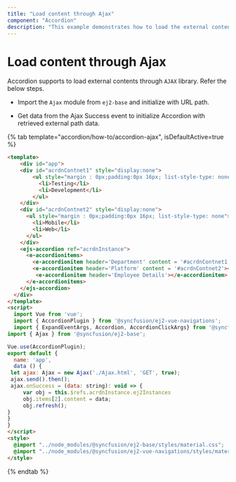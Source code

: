 ```yaml
---
title: "Load content through Ajax"
component: "Accordion"
description: "This example demonstrates how to load the external content into the Essential JS 2 Accordion content through Ajax post."
---
```


# Load content through Ajax

Accordion supports to load external contents through `AJAX` library. Refer the below steps.

* Import the `Ajax` module from `ej2-base` and initialize with URL path.

* Get data from the Ajax Success event to initialize Accordion with retrieved external path data.

{% tab template="accordion/how-to/accordion-ajax", isDefaultActive=true %}

```html
<template>
    <div id="app">
    <div id="acrdnContnet1" style="display:none">
        <ul style="margin : 0px;padding:0px 16px; list-style-type: none">
          <li>Testing</li>
          <li>Development</li>
        </ul>
    </div>
    <div id="acrdnContnet2" style="display:none">
      <ul style="margin : 0px;padding:0px 16px; list-style-type: none">
        <li>Mobile</li>
        <li>Web</li>
      </ul>
    </div>
    <ejs-accordion ref="acrdnInstance">
      <e-accordionitems>
        <e-accordionitem header='Department' content = '#acrdnContnet1'></e-accordionitem>
        <e-accordionitem header='Platform' content = '#acrdnContnet2'></e-accordionitem>
         <e-accordionitem header='Employee Details'></e-accordionitem>
      </e-accordionitems>
    </ejs-accordion>
  </div>
</template>
<script>
  import Vue from 'vue';
  import { AccordionPlugin } from '@syncfusion/ej2-vue-navigations';
  import { ExpandEventArgs, Accordion, AccordionClickArgs} from '@syncfusion/ej2-navigations';
import { Ajax } from '@syncfusion/ej2-base';

Vue.use(AccordionPlugin);
export default {
  name: 'app',
  data () {
 let ajax: Ajax = new Ajax('./Ajax.html', 'GET', true);
 ajax.send().then();
 ajax.onSuccess = (data: string): void => {
     var obj = this.$refs.acrdnInstance.ej2Instances
     obj.items[2].content = data;
     obj.refresh();
}
}
}
</script>
<style>
  @import "../node_modules/@syncfusion/ej2-base/styles/material.css";
  @import "../node_modules/@syncfusion/ej2-vue-navigations/styles/material.css";
</style>
```

{% endtab %}